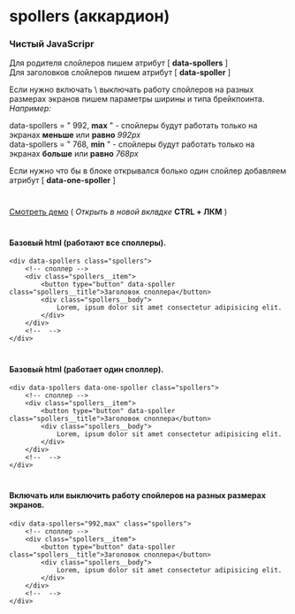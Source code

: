 # spollers (аккардион)
### Чистый JavaScripr
Для родителя слойлеров пишем атрибут  [ **data-spollers** ]<br>
Для заголовков слойлеров пишем атрибут [ **data-spoller** ]<br>

Если нужно включать \ выключать работу спойлеров на разных размерах экранов
пишем параметры ширины и типа брейкпоинта.
_Например:_

data-spollers = " 992, **max** " - спойлеры будут работать только на экранах **меньше** или **равно** _992px_<br>
data-spollers = " 768, **min** " - спойлеры будут работать только на экранах **больше** или **равно** _768px_

Если нужно что бы в блоке открывался болько один слойлер добавляем атрибут [ **data-one-spoller** ]
#
###
[Смотреть демо](https://beserega.github.io/spollers/) ( _Открыть в новой вклвдке_  **CTRL + ЛКМ**  )
#
#### Базовый html (работают все споллеры).
```
<div data-spollers class="spollers">
    <!-- споллер -->
    <div class="spollers__item">
        <button type="button" data-spoller class="spollers__title">Заголовок споллера</button>
        <div class="spollers__body">
            Lorem, ipsum dolor sit amet consectetur adipisicing elit.
        </div>
    </div>
    <!--  -->
</div>
```
#
#### Базовый html (работает один споллер).
```
<div data-spollers data-one-spoller class="spollers">
    <!-- споллер -->
    <div class="spollers__item">
        <button type="button" data-spoller class="spollers__title">Заголовок споллера</button>
        <div class="spollers__body">
            Lorem, ipsum dolor sit amet consectetur adipisicing elit.
        </div>
    </div>
    <!--  -->
</div>
```
#
#### Включать или выключить работу спойлеров на разных размерах экранов.
```
<div data-spollers="992,max" class="spollers">
    <!-- споллер -->
    <div class="spollers__item">
        <button type="button" data-spoller class="spollers__title">Заголовок споллера</button>
        <div class="spollers__body">
            Lorem, ipsum dolor sit amet consectetur adipisicing elit.
        </div>
    </div>
    <!--  -->
</div>
```
